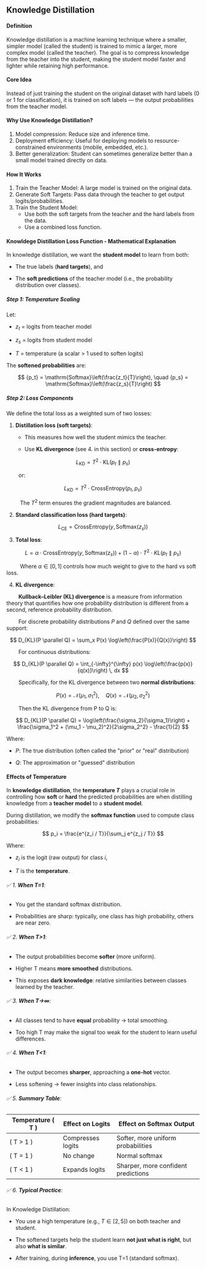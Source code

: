 ## Knowledge Distillation

#### Definition

Knowledge distillation is a machine learning technique where a smaller, simpler model (called the student) is trained to mimic a larger, more complex model (called the teacher). The goal is to compress knowledge from the teacher into the student, making the student model faster and lighter while retaining high performance.

#### Core Idea

Instead of just training the student on the original dataset with hard labels (0 or 1 for classification), it is trained on soft labels — the output probabilities from the teacher model.

#### Why Use Knowledge Distillation?

1. Model compression: Reduce size and inference time.
2. Deployment efficiency: Useful for deploying models to resource-constrained environments (mobile, embedded, etc.).
3. Better generalization: Student can sometimes generalize better than a small model trained directly on data.

#### How It Works

1. Train the Teacher Model: A large model is trained on the original data.
2. Generate Soft Targets: Pass data through the teacher to get output logits/probabilities.
3. Train the Student Model:
   - Use both the soft targets from the teacher and the hard labels from the data.
   - Use a combined loss function.

#### Knowldege Distillation Loss Function - Mathematical Explanation

In knowledge distillation, we want the **student model** to learn from both:

- The true labels (**hard targets**), and

- The **soft predictions** of the teacher model (i.e., the probability distribution over classes).

##### Step 1: Temperature Scaling

Let:

- $z_t$ = logits from teacher model

- $z_s$ = logits from student model

- $T$ = temperature (a scalar > 1 used to soften logits)

The **softened probabilities** are:

$$
{p_t} = \mathrm{Softmax}\left(\frac{z_t}{T}\right), \quad {p_s} = \mathrm{Softmax}\left(\frac{z_s}{T}\right)
$$

##### Step 2: Loss Components

We define the total loss as a weighted sum of two losses:

1. **Distillation loss (soft targets)**:
   
   - This measures how well the student mimics the teacher.
   
   - Use **KL divergence** (see 4. in this section) or **cross-entropy**:

$$
L_{\mathrm{KD}} = T^2 \cdot \mathrm{KL}(p_t \parallel p_s)
$$

          or:

$$
L_{\mathrm{KD}} = T^2 \cdot \mathrm{CrossEntropy}(p_t, p_s)
$$

          The $T^2$ term ensures the gradient magnitudes are balanced.

2. **Standard classification loss (hard targets)**:

$$
L_{\mathrm{CE}} = \mathrm{CrossEntropy}(y, \mathrm{Softmax}(z_s))
$$

3. **Total loss**:

$$
L = \alpha \cdot \mathrm{CrossEntropy}(y, \mathrm{Softmax}(z_s)) + (1 - \alpha) \cdot T^2 \cdot KL(p_t \parallel p_s)
$$

          Where $α∈[0,1]$ controls how much weight to give to the hard vs soft loss.

4. **KL divergence**:

        **Kullback–Leibler (KL) divergence** is a measure from information theory that quantifies how one probability distribution is different from a second, reference probability distribution.

        For discrete probability distributions $P$ and $Q$ defined over the same support:

$$
D_{KL}(P \parallel Q) = \sum_x P(x) \log\left(\frac{P(x)}{Q(x)}\right)
$$

        For continuous distributions:

$$
D_{KL}(P \parallel Q) = \int_{-\infty}^{\infty} p(x) \log\left(\frac{p(x)}{q(x)}\right) \, dx
$$

        Specifically, for the KL divergence between two **normal distributions**:

$$
P(x) = \mathcal{N}(\mu_1, \sigma_1^2), \quad Q(x) = \mathcal{N}(\mu_2, \sigma_2^2)
$$

        Then the KL divergence from P to Q is:

$$
D_{KL}(P \parallel Q) = \log\left(\frac{\sigma_2}{\sigma_1}\right) + \frac{\sigma_1^2 + (\mu_1 - \mu_2)^2}{2\sigma_2^2} - \frac{1}{2}
$$

Where:

- $P$: The true distribution (often called the "prior" or "real" distribution)

- $Q$: The approximation or "guessed" distribution

#### Effects of Temperature

In **knowledge distillation**, the **temperature $T$** plays a crucial role in controlling how **soft** or **hard** the predicted probabilities are when distilling knowledge from a **teacher model** to a **student model**.

During distillation, we modify the **softmax function** used to compute class probabilities:

$$
p_i = \frac{e^{z_i / T}}{\sum_j e^{z_j / T}}
$$

Where:

- $z_i$ is the logit (raw output) for class $i$,

- $T$ is the **temperature**.

###### ✅ 1. **When T=1**:

- You get the standard softmax distribution.

- Probabilities are sharp: typically, one class has high probability, others are near zero.

###### ✅ 2. **When T>1**:

- The output probabilities become **softer** (more uniform).

- Higher T means **more smoothed** distributions.

- This exposes **dark knowledge**: relative similarities between classes learned by the teacher.

###### ✅ 3. **When T→∞**:

- All classes tend to have **equal** probability → total smoothing.

- Too high T may make the signal too weak for the student to learn useful differences.

###### ✅ 4. **When T<1**:

- The output becomes **sharper**, approaching a **one-hot** vector.

- Less softening → fewer insights into class relationships.

###### ✅ 5. **Summary Table**:

| Temperature \( T \) | Effect on Logits  | Effect on Softmax Output            |
| ------------------- | ----------------- | ----------------------------------- |
| \( T > 1 \)         | Compresses logits | Softer, more uniform probabilities  |
| \( T = 1 \)         | No change         | Normal softmax                      |
| \( T < 1 \)         | Expands logits    | Sharper, more confident predictions |

###### ✅ 6. **Typical Practice**:

In Knowledge Distillation:

- You use a high temperature (e.g., $T∈[2,5]$) on both teacher and student.

- The softened targets help the student learn **not just what is right**, but also **what is similar**.

- After training, during **inference**, you use T=1 (standard softmax).
